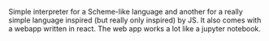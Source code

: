 Simple interpreter for a Scheme-like language and another for a really simple language inspired (but really only inspired) by JS. It also comes with a webapp written in react. The web app works a lot like a jupyter notebook.
